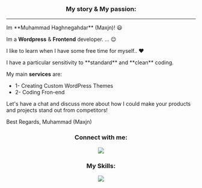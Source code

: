 
<p align="left">
<!--*My story & My passion -->
<h3 align="center">My story & My passion:</h3>
<p align="left">

---
<p align="left">
Im **Muhammad Haghnegahdar** (Maxjn)! 😃

Im a **Wordpress** & **Frontend** developer. ... 😉

 I like to learn when I have some free time for myself.. ❤️
</p>
<p align="left">
I have a particular sensitivity to **standard** and **clean**
coding.
</p>

My main **services** are:
- 1- Creating Custom WordPress Themes
- 2- Coding Fron-end

Let's have a chat and discuss more about how I could make your products and projects stand out from competitors!

Best Regards,
Muhammad (Maxjn)
</p>
<!--*Contacts -->
<h3 align="center">Connect with me:</h3>
<p align="center">
    <a href="https://www.linkedin.com/in/maxjn/" target="blank">
        <img src="https://skillicons.dev/icons?i=linkedin" />
    </a>
</p>

<!--*Skills -->
<h3 align="center">My Skills:</h3>
<p align="center">
  <a href="https://skillicons.dev">
    <img src="https://skillicons.dev/icons?i=html,css,js,bootstrap,tailwind,sass,wordpress,react,git,docker" />
  </a>
</p>
